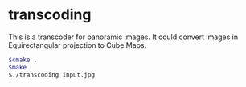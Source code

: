 # transcoding

This is a transcoder for panoramic images. It could convert images in Equirectangular projection to Cube Maps.

```sh
$cmake .
$make
$./transcoding input.jpg
```

